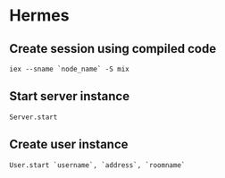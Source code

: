 # Hermes

## Create session using compiled code
```
iex --sname `node_name` -S mix
```

## Start server instance
```
Server.start
```

## Create user instance
```
User.start `username`, `address`, `roomname`
```